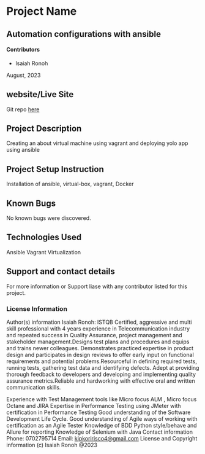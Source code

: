 # Project Name

## Automation configurations with ansible 

#### Contributors

- Isaiah Ronoh

August, 2023

## website/Live Site
Git repo [here](https://github.com/pkoriris/Ansible_project.git)
## Project Description
Creating an about virtual machine using vagrant and deploying yolo app using ansible
## Project Setup Instruction
Installation of ansible, virtual-box, vagrant, Docker 

## Known Bugs
No known bugs were discovered.

## Technologies Used
Ansible
Vagrant
Virtualization


## Support and contact details
For more information or Support liase with any contributor listed for this project.
### License Information
Author(s) information Isaiah Ronoh: ISTQB Certified, aggressive and multi skill professional with 4 years experience in Telecommunication industry and repeated success in Quality Assurance, project management and stakeholder management.Designs test plans and procedures and equips and trains newer colleagues. Demonstrates practiced expertise in product design and participates in design reviews to offer early input on functional requirements and potential problems.Resourceful in defining required tests, running tests, gathering test data and identifying defects. Adept at providing thorough feedback to developers and developing and implementing quality assurance metrics.Reliable and hardworking with effective oral and written communication skills.

Experience with Test Management tools like Micro focus ALM , Micro focus Octane and JIRA Expertise in Performance Testing using JMeter with certification in Performance Testing Good understanding of the Software Development Life Cycle. Good understanding of Agile ways of working with certification as an Agile Tester Knowledge of BDD Python style/behave and Allure for reporting Knowledge of Selenium with Java
Contact information Phone: 0702795714 Email: kipkoririsco4@gmail.com 
License and Copyright information (c) Isaiah Ronoh @2023
